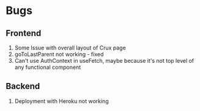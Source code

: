 # Bugs

## Frontend

1. Some Issue with overall layout of Crux page
2. goToLastParent not working - fixed
3. Can't use AuthContext in useFetch, maybe because it's not top level of any functional component

## Backend

1. Deployment with Heroku not working
